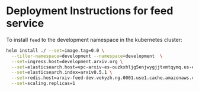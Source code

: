 # Deployment Instructions for feed service

To install `feed` to the development namespace in the kubernetes cluster:

```bash
helm install ./ --set=image.tag=0.0 \
  --tiller-namespace=development --namespace=development  \
  --set=ingress.host=development.arxiv.org \
  --set=elasticsearch.host=vpc-arxiv-es-ouzkxhljg5enjwygjjtxmtqymq.us-east-1.es.amazonaws.com \
  --set=elasticsearch.index=arxiv0.5.1 \
  --set=redis.host=arxiv-feed-dev.vekyzh.ng.0001.use1.cache.amazonaws.com \
  --set=scaling.replicas=1
```

